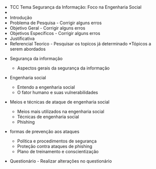 
* TCC Tema Segurança da Informação: Foco na Engenharia Social
* 
* Introdução
* Problema de Pesquisa - Corrigir alguns erros
* Objetivo Geral - Corrigir alguns erros
* Objetivos Especificos - Corrigir alguns erros
* Justificativa
* Referencial Teorico - Pesquisar os topicos já determinado
*Tópicos a serem abordados
- Segurança da informação 
   - Aspectos gerais da segurança da informação 

- Engenharia social 
   - Entendo a engenharia social 
   - O fator humano e suas vulnerabilidades 

- Meios e técnicas de ataque de engenharia social 
   - Meios mais utilizados na engenharia social
   - Técnicas de engenharia social 
   - Phishing 

- formas de prevenção aos ataques
   - Política e procedimentos de segurança 
   - Proteção contra ataques de phishing 
   - Plano de treinamento e conscientização 



* Questionário - Realizar alterações no questionário

